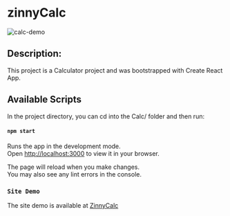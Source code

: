 # zinnyCalc

![calc-demo](https://user-images.githubusercontent.com/54344301/188273753-a9ddb77d-5e2b-421d-a5d4-00b5c3b76413.gif)


## Description:
This project is a Calculator project and was bootstrapped with Create React App.

## Available Scripts

In the project directory, you can cd into the Calc/ folder and then run:

#### `npm start`

Runs the app in the development mode.\
Open [http://localhost:3000](http://localhost:3000) to view it in your browser.

The page will reload when you make changes.\
You may also see any lint errors in the console.

### `Site Demo`

The site demo is available at [ZinnyCalc](https://zinnycalc.netlify.app/)


